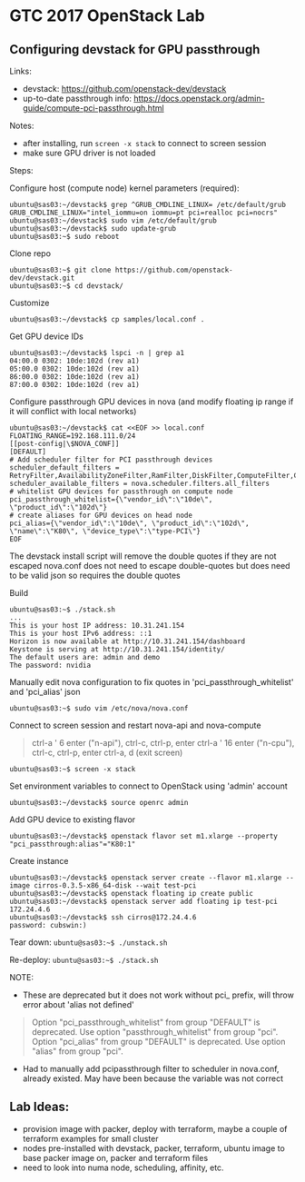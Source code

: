 # GTC 2017 OpenStack Lab

## Configuring devstack for GPU passthrough

Links:
* devstack: https://github.com/openstack-dev/devstack
* up-to-date passthrough info: https://docs.openstack.org/admin-guide/compute-pci-passthrough.html

Notes:
* after installing, run `screen -x stack` to connect to screen session
* make sure GPU driver is not loaded

Steps:

Configure host (compute node) kernel parameters (required):

```
ubuntu@sas03:~/devstack$ grep ^GRUB_CMDLINE_LINUX= /etc/default/grub
GRUB_CMDLINE_LINUX="intel_iommu=on iommu=pt pci=realloc pci=nocrs"
ubuntu@sas03:~/devstack$ sudo vim /etc/default/grub
ubuntu@sas03:~/devstack$ sudo update-grub
ubuntu@sas03:~$ sudo reboot
```

Clone repo

```
ubuntu@sas03:~$ git clone https://github.com/openstack-dev/devstack.git
ubuntu@sas03:~$ cd devstack/
```

Customize

```
ubuntu@sas03:~/devstack$ cp samples/local.conf .
```

Get GPU device IDs

```
ubuntu@sas03:~/devstack$ lspci -n | grep a1
04:00.0 0302: 10de:102d (rev a1)
05:00.0 0302: 10de:102d (rev a1)
86:00.0 0302: 10de:102d (rev a1)
87:00.0 0302: 10de:102d (rev a1)
```

Configure passthrough GPU devices in nova (and modify floating ip range if it will conflict with local networks)

```
ubuntu@sas03:~/devstack$ cat <<EOF >> local.conf
FLOATING_RANGE=192.168.111.0/24
[[post-config|\$NOVA_CONF]]
[DEFAULT]
# Add scheduler filter for PCI passthrough devices
scheduler_default_filters = RetryFilter,AvailabilityZoneFilter,RamFilter,DiskFilter,ComputeFilter,ComputeCapabilitiesFilter,ImagePropertiesFilter,ServerGroupAntiAffinityFilter,ServerGroupAffinityFilter,SameHostFilter,DifferentHostFilter,PciPassthroughFilter
scheduler_available_filters = nova.scheduler.filters.all_filters
# whitelist GPU devices for passthrough on compute node
pci_passthrough_whitelist={\"vendor_id\":\"10de\", \"product_id\":\"102d\"}
# create aliases for GPU devices on head node
pci_alias={\"vendor_id\":\"10de\", \"product_id\":\"102d\", \"name\":\"K80\", \"device_type\":\"type-PCI\"}
EOF
```

The devstack install script will remove the double quotes if they are not escaped
nova.conf does not need to escape double-quotes but does need to be valid json so requires the double quotes

Build

```
ubuntu@sas03:~$ ./stack.sh
...
This is your host IP address: 10.31.241.154
This is your host IPv6 address: ::1
Horizon is now available at http://10.31.241.154/dashboard
Keystone is serving at http://10.31.241.154/identity/
The default users are: admin and demo
The password: nvidia
```

Manually edit nova configuration to fix quotes in 'pci_passthrough_whitelist' and 'pci_alias' json

```
ubuntu@sas03:~$ sudo vim /etc/nova/nova.conf
```

Connect to screen session and restart nova-api and nova-compute

> ctrl-a ' 6 enter ("n-api"), ctrl-c, ctrl-p, enter
> ctrl-a ' 16 enter ("n-cpu"), ctrl-c, ctrl-p, enter
> ctrl-a, d (exit screen)

```
ubuntu@sas03:~$ screen -x stack
```

Set environment variables to connect to OpenStack using 'admin' account

```
ubuntu@sas03:~/devstack$ source openrc admin
```

Add GPU device to existing flavor

```
ubuntu@sas03:~/devstack$ openstack flavor set m1.xlarge --property "pci_passthrough:alias"="K80:1"
```

Create instance

```
ubuntu@sas03:~/devstack$ openstack server create --flavor m1.xlarge --image cirros-0.3.5-x86_64-disk --wait test-pci
ubuntu@sas03:~/devstack$ openstack floating ip create public
ubuntu@sas03:~/devstack$ openstack server add floating ip test-pci 172.24.4.6
ubuntu@sas03:~/devstack$ ssh cirros@172.24.4.6
password: cubswin:)
```

Tear down: `ubuntu@sas03:~$ ./unstack.sh`

Re-deploy: `ubuntu@sas03:~$ ./stack.sh`

NOTE:
* These are deprecated but it does not work without pci_ prefix, will throw error about 'alias not defined'
> Option "pci_passthrough_whitelist" from group "DEFAULT" is deprecated. Use option "passthrough_whitelist" from group "pci".
> Option "pci_alias" from group "DEFAULT" is deprecated. Use option "alias" from group "pci".

* Had to manually add pcipassthrough filter to scheduler in nova.conf, already existed. May have been because the variable was not correct

## Lab Ideas:
* provision image with packer, deploy with terraform, maybe a couple of terraform examples for small cluster
* nodes pre-installed with devstack, packer, terraform, ubuntu image to base packer image on, packer and terraform files
* need to look into numa node, scheduling, affinity, etc.
